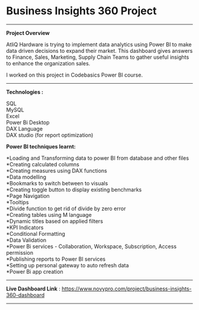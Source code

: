 # Business Insights 360 Project
____________________________________________________________________________________________________________________________
**Project Overview**

AtliQ Hardware is trying to implement data analytics using Power BI to make data driven decisions to expand their market.
This dashboard gives answers to Finance, Sales, Marketing, Supply Chain Teams to gather useful insights to enhance the organization sales.

I worked on this project in Codebasics Power BI course.
____________________________________________________________________________________________________________________________
**Technologies :**

SQL  
MySQL  
Excel  
Power Bi Desktop  
DAX Language  
DAX studio (for report optimization)

**Power BI techniques learnt:**

*Loading and Transforming data to power BI from database and other files  
*Creating calculated columns  
*Creating measures using DAX functions  
*Data modelling  
*Bookmarks to switch between to visuals  
*Creating toggle button to display existing benchmarks  
*Page Navigation  
*Tooltips  
*Divide function to get rid of divide by zero error  
*Creating tables using M language  
*Dynamic titles based on applied filters  
*KPI Indicators  
*Conditional Formatting  
*Data Validation  
*Power Bi services - Collaboration, Workspace, Subscription, Access permission  
*Publishing reports to Power BI services  
*Setting up personal gateway to auto refresh data    
*Power Bi app creation  
____________________________________________________________________________________________________________________________

**Live Dashboard Link** : https://www.novypro.com/project/business-insights-360-dashboard

____________________________________________________________________________________________________________________________

